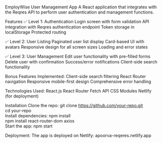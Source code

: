 EmployWise User Management App
A React application that integrates with the Reqres API to perform user authentication and management functions.

Features
✅ Level 1: Authentication
Login screen with form validation
API integration with Reqres authentication endpoint
Token storage in localStorage
Protected routing


✅ Level 2: User Listing
Paginated user list display
Card-based UI with avatars
Responsive design for all screen sizes
Loading and error states


✅ Level 3: User Management
Edit user functionality with pre-filled forms
Delete user with confirmation
Success/error notifications
Client-side search functionality


Bonus Features Implemented:
Client-side search filtering
React Router navigation
Responsive mobile-first design
Comprehensive error handling


Technologies Used:
React.js
React Router
Fetch API
CSS Modules
Netlify (for deployment)


Installation
Clone the repo:
git clone https://github.com/your-repo.git  
cd your-repo  
Install dependencies:
npm install  
npm install react-router-dom axios  
Start the app:
npm start  


Deployment:
The app is deployed on Netlify: apoorva-reqeres.netlify.app

